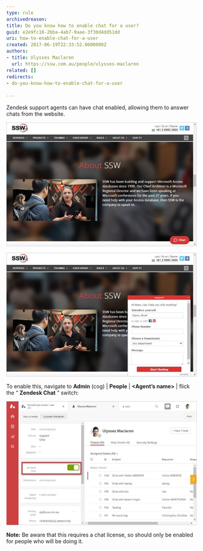 ```yaml
---
type: rule
archivedreason: 
title: Do you know how to enable chat for a user?
guid: e2e9fc18-2bba-4ab7-9aae-3f30d4dd51dd
uri: how-to-enable-chat-for-a-user
created: 2017-06-19T22:33:52.0000000Z
authors:
- title: Ulysses Maclaren
  url: https://ssw.com.au/people/ulysses-maclaren
related: []
redirects:
- do-you-know-how-to-enable-chat-for-a-user

---
```


Zendesk support agents can have chat enabled, allowing them to answer chats from the website.

<!--endintro-->

![](/rules/how-to-enable-chat-for-a-user/zendesk-enable-chat-1-min.jpg)  

![Figure: clicking on it brings up this form, allowing capture of customer data and conversation](/rules/how-to-enable-chat-for-a-user/zendesk-enable-chat-2-min.jpg)  

To enable this, navigate to      **Admin** (cog) |      **People** |      **&lt;Agent’s name&gt;** | flick the “ **Zendesk Chat** ” switch:

![](/rules/how-to-enable-chat-for-a-user/zendesk-enable-chat-3-min.jpg)  

**Note:** Be aware that this requires a chat license, so should only be enabled for people who will be doing it.

